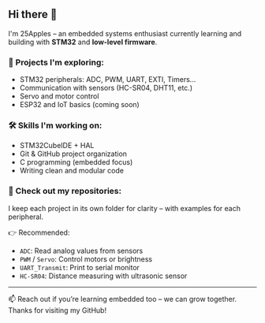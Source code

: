## Hi there 👋

I'm 25Apples – an embedded systems enthusiast currently learning and building with **STM32** and **low-level firmware**.

### 🚀 Projects I'm exploring:
- STM32 peripherals: ADC, PWM, UART, EXTI, Timers...
- Communication with sensors (HC-SR04, DHT11, etc.)
- Servo and motor control
- ESP32 and IoT basics (coming soon)

### 🛠 Skills I'm working on:
- STM32CubeIDE + HAL
- Git & GitHub project organization
- C programming (embedded focus)
- Writing clean and modular code

### 📂 Check out my repositories:
I keep each project in its own folder for clarity – with examples for each peripheral.

👉 Recommended:
- `ADC`: Read analog values from sensors
- `PWM` / `Servo`: Control motors or brightness
- `UART_Transmit`: Print to serial monitor
- `HC-SR04`: Distance measuring with ultrasonic sensor

---

📫 Reach out if you’re learning embedded too – we can grow together.  
Thanks for visiting my GitHub!
